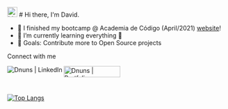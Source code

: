 <img alt="hi" width="23" src="https://c.tenor.com/yWSRmymbuBkAAAAC/waving-hi.gif" /> # Hi there, I'm David.

- 🔭 I finished my bootcamp @ Academia de Código (April/2021) [website]!
- 🌱 I’m currently learning everything 🤣
- 🥅 Goals: Contribute more to Open Source projects

Connect with me

[<img align="left" alt="Dnuns | LinkedIn" src="https://img.shields.io/badge/LinkedIn-0077B5?style=for-the-badge&logo=linkedin&logoColor=white" target="_blank"/>][linkedin]
[<img align="left" alt="Dnuns | Portfolio" width="130px" height="26px" src="https://img.shields.io/badge/Portfolio-Down-red" target="_blank"/>][portfolio]

<br/>
<br/>
<br/>

[![Top Langs](https://github-readme-stats.vercel.app/api/top-langs/?username=Dnuns&layout=compact&langs_count=10)](https://github.com/Dnuns/github-readme-stats)

<br>

[website]: https://www.codeforall.cv
[linkedin]: https://linkedin.com/in/davsnuns
[portfolio]: https://dnuns.github.io/portfolio
